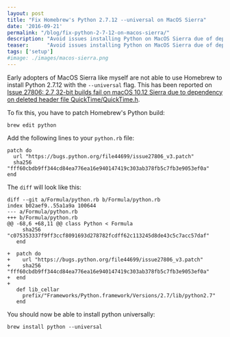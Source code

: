 ```yaml
---
layout: post
title: "Fix Homebrew's Python 2.7.12 --universal on MacOS Sierra"
date: '2016-09-21'
permalink: "/blog/fix-python-2-7-12-on-macos-sierra/"
description: "Avoid issues installing Python on MacOS Sierra due of deprecated dependencies."
teaser:      "Avoid issues installing Python on MacOS Sierra due of deprecated dependencies."
tags: ['setup']
#image: ./images/macos-sierra.png
---
```


Early adopters of MacOS Sierra like myself are not able to use Homebrew to install Python 2.7.12 with the `--universal` flag. This has been reported on [Issue 27806: 2.7 32-bit builds fail on macOS 10.12 Sierra due to dependency on deleted header file QuickTime/QuickTime.h](https://bugs.python.org/issue27806).

To fix this, you have to patch Homebrew's Python build:

    brew edit python

Add the following lines to your `python.rb` file:

    patch do
      url "https://bugs.python.org/file44699/issue27806_v3.patch"
      sha256 "fff60cbdb9ff344cd84ea776ea16e940147419c303ab378fb5c7fb3e9053ef0a"
    end

The `diff` will look like this:

    diff --git a/Formula/python.rb b/Formula/python.rb
    index b02aef9..55a1a9a 100644
    --- a/Formula/python.rb
    +++ b/Formula/python.rb
    @@ -68,6 +68,11 @@ class Python < Formula
         sha256 "c075353337f9ff3ccf8091693d278782fcdff62c113245d8de43c5c7acc57daf"
       end

    +  patch do
    +    url "https://bugs.python.org/file44699/issue27806_v3.patch"
    +    sha256 "fff60cbdb9ff344cd84ea776ea16e940147419c303ab378fb5c7fb3e9053ef0a"
    +  end
    +
       def lib_cellar
         prefix/"Frameworks/Python.framework/Versions/2.7/lib/python2.7"
       end

You should now be able to install python universally:

    brew install python --universal

